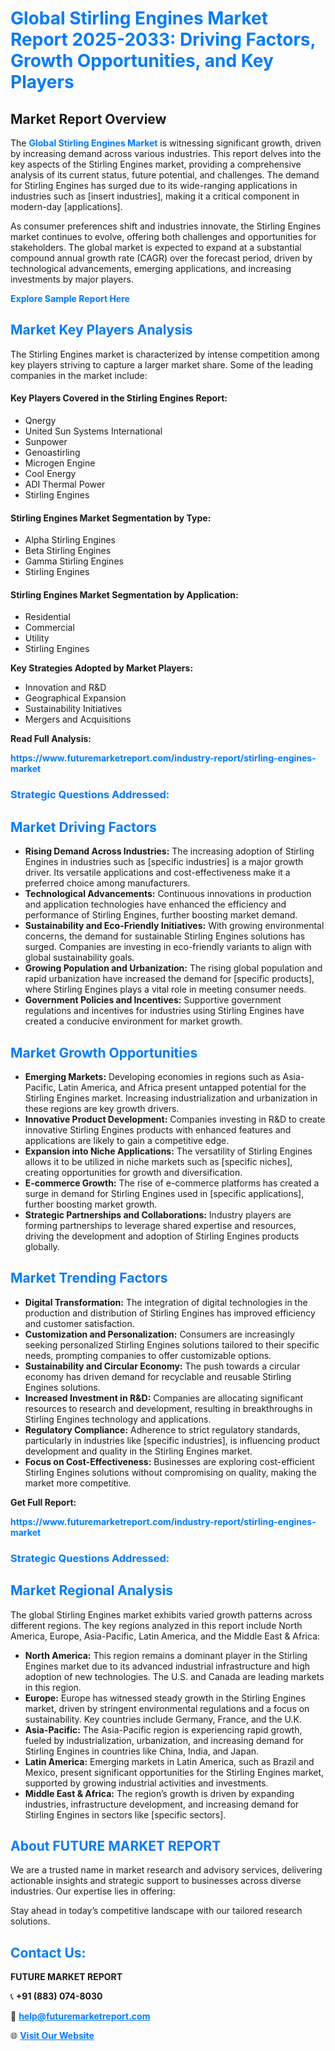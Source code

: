 <h1 style="color: #007BFF;">Global Stirling Engines Market Report 2025-2033: Driving Factors, Growth Opportunities, and Key Players</h1>

<section id="overview">
<h2>Market Report Overview</h2>
<p>The <a href="https://www.futuremarketreport.com/industry-report/stirling-engines-market" style="color: #007BFF; text-decoration: none;"><strong>Global Stirling Engines Market</strong></a> is witnessing significant growth, driven by increasing demand across various industries. This report delves into the key aspects of the Stirling Engines market, providing a comprehensive analysis of its current status, future potential, and challenges. The demand for Stirling Engines has surged due to its wide-ranging applications in industries such as [insert industries], making it a critical component in modern-day [applications].</p>
<p>As consumer preferences shift and industries innovate, the Stirling Engines market continues to evolve, offering both challenges and opportunities for stakeholders. The global market is expected to expand at a substantial compound annual growth rate (CAGR) over the forecast period, driven by technological advancements, emerging applications, and increasing investments by major players.</p>
</section>

<section id="overview">
<p><a href="https://www.futuremarketreport.com/request-sample/reportId=108402" style="color: #007BFF; text-decoration: none;"><strong>Explore Sample Report Here</strong></a></p>
</section>

<section id="key-players">
<h2 style="color: #007BFF;">Market Key Players Analysis</h2>
<p>The Stirling Engines market is characterized by intense competition among key players striving to capture a larger market share. Some of the leading companies in the market include:</p>
<h4>Key Players Covered in the Stirling Engines Report:</h4>
<ul><li>Qnergy</li><li>United Sun Systems International</li><li>Sunpower</li><li>Genoastirling</li><li>Microgen Engine</li><li>Cool Energy</li><li>ADI Thermal Power</li><li>Stirling Engines</li></ul>
<h4>Stirling Engines Market Segmentation by Type:</h4>
<ul><li>Alpha Stirling Engines</li><li>Beta Stirling Engines</li><li>Gamma Stirling Engines</li><li>Stirling Engines</li></ul>

<h4>Stirling Engines Market Segmentation by Application:</h4>
<ul><li>Residential</li><li>Commercial</li><li>Utility</li><li>Stirling Engines</li></ul>
<p><strong>Key Strategies Adopted by Market Players:</strong></p>
<ul>
<li>Innovation and R&D</li>
<li>Geographical Expansion</li>
<li>Sustainability Initiatives</li>
<li>Mergers and Acquisitions</li>
</ul>
</section>

<section>
<p><strong>Read Full Analysis: </strong></p><a href="https://www.futuremarketreport.com/industry-report/stirling-engines-market" style="color: #007BFF; text-decoration: none;"><strong>https://www.futuremarketreport.com/industry-report/stirling-engines-market</strong></a>
<h3 style="color: #007BFF;">Strategic Questions Addressed:</h3>
</section>

<section id="driving-factors">
<h2 style="color: #007BFF;">Market Driving Factors</h2>
<ul>
<li><strong>Rising Demand Across Industries:</strong> The increasing adoption of Stirling Engines in industries such as [specific industries] is a major growth driver. Its versatile applications and cost-effectiveness make it a preferred choice among manufacturers.</li>
<li><strong>Technological Advancements:</strong> Continuous innovations in production and application technologies have enhanced the efficiency and performance of Stirling Engines, further boosting market demand.</li>
<li><strong>Sustainability and Eco-Friendly Initiatives:</strong> With growing environmental concerns, the demand for sustainable Stirling Engines solutions has surged. Companies are investing in eco-friendly variants to align with global sustainability goals.</li>
<li><strong>Growing Population and Urbanization:</strong> The rising global population and rapid urbanization have increased the demand for [specific products], where Stirling Engines plays a vital role in meeting consumer needs.</li>
<li><strong>Government Policies and Incentives:</strong> Supportive government regulations and incentives for industries using Stirling Engines have created a conducive environment for market growth.</li>
</ul>
</section>

<section id="growth-opportunities">
<h2 style="color: #007BFF;">Market Growth Opportunities</h2>
<ul>
<li><strong>Emerging Markets:</strong> Developing economies in regions such as Asia-Pacific, Latin America, and Africa present untapped potential for the Stirling Engines market. Increasing industrialization and urbanization in these regions are key growth drivers.</li>
<li><strong>Innovative Product Development:</strong> Companies investing in R&D to create innovative Stirling Engines products with enhanced features and applications are likely to gain a competitive edge.</li>
<li><strong>Expansion into Niche Applications:</strong> The versatility of Stirling Engines allows it to be utilized in niche markets such as [specific niches], creating opportunities for growth and diversification.</li>
<li><strong>E-commerce Growth:</strong> The rise of e-commerce platforms has created a surge in demand for Stirling Engines used in [specific applications], further boosting market growth.</li>
<li><strong>Strategic Partnerships and Collaborations:</strong> Industry players are forming partnerships to leverage shared expertise and resources, driving the development and adoption of Stirling Engines products globally.</li>
</ul>
</section>

<section id="trending-factors">
<h2 style="color: #007BFF;">Market Trending Factors</h2>
<ul>
<li><strong>Digital Transformation:</strong> The integration of digital technologies in the production and distribution of Stirling Engines has improved efficiency and customer satisfaction.</li>
<li><strong>Customization and Personalization:</strong> Consumers are increasingly seeking personalized Stirling Engines solutions tailored to their specific needs, prompting companies to offer customizable options.</li>
<li><strong>Sustainability and Circular Economy:</strong> The push towards a circular economy has driven demand for recyclable and reusable Stirling Engines solutions.</li>
<li><strong>Increased Investment in R&D:</strong> Companies are allocating significant resources to research and development, resulting in breakthroughs in Stirling Engines technology and applications.</li>
<li><strong>Regulatory Compliance:</strong> Adherence to strict regulatory standards, particularly in industries like [specific industries], is influencing product development and quality in the Stirling Engines market.</li>
<li><strong>Focus on Cost-Effectiveness:</strong> Businesses are exploring cost-efficient Stirling Engines solutions without compromising on quality, making the market more competitive.</li>
</ul>
</section>

<section>
<p><strong>Get Full Report: </strong></p><a href="https://www.futuremarketreport.com/industry-report/stirling-engines-market" style="color: #007BFF; text-decoration: none;"><strong>https://www.futuremarketreport.com/industry-report/stirling-engines-market</strong></a>
<h3 style="color: #007BFF;">Strategic Questions Addressed:</h3>
</section>


<section id="regional-analysis">
<h2 style="color: #007BFF;">Market Regional Analysis</h2>
<p>The global Stirling Engines market exhibits varied growth patterns across different regions. The key regions analyzed in this report include North America, Europe, Asia-Pacific, Latin America, and the Middle East & Africa:</p>
<ul>
<li><strong>North America:</strong> This region remains a dominant player in the Stirling Engines market due to its advanced industrial infrastructure and high adoption of new technologies. The U.S. and Canada are leading markets in this region.</li>
<li><strong>Europe:</strong> Europe has witnessed steady growth in the Stirling Engines market, driven by stringent environmental regulations and a focus on sustainability. Key countries include Germany, France, and the U.K.</li>
<li><strong>Asia-Pacific:</strong> The Asia-Pacific region is experiencing rapid growth, fueled by industrialization, urbanization, and increasing demand for Stirling Engines in countries like China, India, and Japan.</li>
<li><strong>Latin America:</strong> Emerging markets in Latin America, such as Brazil and Mexico, present significant opportunities for the Stirling Engines market, supported by growing industrial activities and investments.</li>
<li><strong>Middle East & Africa:</strong> The region’s growth is driven by expanding industries, infrastructure development, and increasing demand for Stirling Engines in sectors like [specific sectors].</li>
</ul>
</section>

<footer>
<h2 style="color: #007BFF;">About FUTURE MARKET REPORT</h2>
<p>We are a trusted name in market research and advisory services, delivering actionable insights and strategic support to businesses across diverse industries. Our expertise lies in offering:</p>

<p>Stay ahead in today’s competitive landscape with our tailored research solutions.</p>

<h2 style="color: #007BFF;">Contact Us:</h2>
<p><strong>FUTURE MARKET REPORT</strong></p>
<p>📞 <strong>+91 (883) 074-8030</strong></p>
<p>📧 <strong><a href="mailto:help@futuremarketreport.com" style="color: #007BFF;">help@futuremarketreport.com</a></strong></p>
<p>🌐 <strong><a href="https://www.futuremarketreport.com/" style="color: #007BFF;">Visit Our Website</a></strong></p>
</footer>
